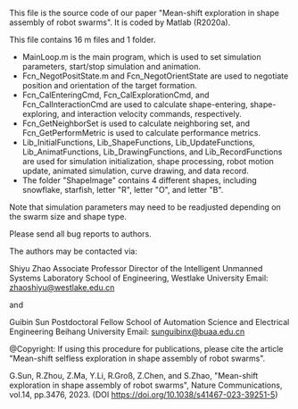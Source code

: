 This file is the source code of our paper "Mean-shift exploration in shape assembly of robot swarms". It is coded by Matlab (R2020a). 

This file contains 16 m files and 1 folder.

- MainLoop.m is the main program, which is used to set simulation parameters, start/stop simulation and animation.
- Fcn_NegotPositState.m and Fcn_NegotOrientState are used to negotiate position and orientation of the target formation.
- Fcn_CalEnteringCmd, Fcn_CalExplorationCmd, and Fcn_CalInteractionCmd are used to calculate shape-entering, shape-exploring, and interaction velocity commands, respectively.
- Fcn_GetNeighborSet is used to calculate neighboring set, and Fcn_GetPerformMetric is used to calculate performance metrics.
- Lib_InitialFunctions, Lib_ShapeFunctions, Lib_UpdateFunctions, Lib_AnimatFunctions, Lib_DrawingFunctions, and Lib_RecordFunctions are used for simulation initialization, shape processing, robot motion update, animated simulation, curve drawing, and data record.
- The folder "ShapeImage" contains 4 different shapes, including snowflake, starfish, letter "R", letter "O", and letter "B".

Note that simulation parameters may need to be readjusted depending on the swarm size and shape type.

Please send all bug reports to authors. 

The authors may be contacted via:

Shiyu Zhao
Associate Professor
Director of the Intelligent Unmanned Systems Laboratory
School of Engineering, Westlake University
Email: zhaoshiyu@westlake.edu.cn

and

Guibin Sun
Postdoctoral Fellow
School of Automation Science and Electrical Engineering
Beihang University
Email: sunguibinx@buaa.edu.cn

@Copyright: If using this procedure for publications, please cite the article 
"Mean-shift selfless exploration in shape assembly of robot swarms". 

G.Sun, R.Zhou, Z.Ma, Y.Li, R.Groß, Z.Chen, and S.Zhao, "Mean-shift exploration in shape 
assembly of robot swarms", Nature Communications, vol.14, pp.3476, 2023. 
(DOI https://doi.org/10.1038/s41467-023-39251-5)



